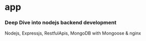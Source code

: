 # app 
### Deep Dive into nodejs backend development 
Nodejs, Expressjs, RestfulApis, MongoDB with Mongoose & nginx

